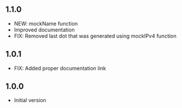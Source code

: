## 1.1.0

- NEW: mockName function
- Improved documentation
- FIX: Removed last dot that was generated using mockIPv4 function

## 1.0.1

- FIX: Added proper documentation link

## 1.0.0

- Initial version
